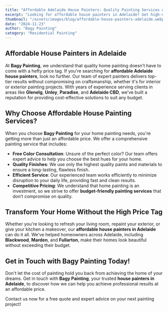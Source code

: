 ```yaml
---
title: "Affordable Adelaide House Painters: Quality Painting Services on a Budget"
excerpt: "Looking for affordable house painters in Adelaide? Get high-quality painting services without breaking the bank. Discover expert solutions for your home."
thumbnail: "/assets/images/blog/affordable-house-painters-adelaide.webp"
date: "2024-11-23"
author: "Bagy Painting"
category: "Residential Painting"
---
```


## Affordable House Painters in Adelaide

At **Bagy Painting**, we understand that quality home painting doesn’t have to come with a hefty price tag. If you're searching for **affordable Adelaide house painters**, look no further. Our team of expert painters delivers top-tier results without compromising on craftsmanship, whether it's for interior or exterior painting projects. With years of experience serving clients in areas like **Glenelg**, **Unley**, **Paradise**, and **Adelaide CBD**, we’ve built a reputation for providing cost-effective solutions to suit any budget.

## Why Choose Affordable House Painting Services?

When you choose **Bagy Painting** for your home painting needs, you're getting more than just an affordable price. We offer a comprehensive painting service that includes:

- **Free Color Consultation**: Unsure of the perfect color? Our team offers expert advice to help you choose the best hues for your home.
- **Quality Finishes**: We use only the highest quality paints and materials to ensure a long-lasting, flawless finish.
- **Efficient Service**: Our experienced team works efficiently to minimize disruption to your daily life, providing fast and clean results.
- **Competitive Pricing**: We understand that home painting is an investment, so we strive to offer **budget-friendly painting services** that don’t compromise on quality.

## Transform Your Home Without the High Price Tag

Whether you're looking to refresh your living room, repaint your exterior, or give your kitchen a makeover, our **affordable house painters in Adelaide** can do it all. We've helped homeowners across Adelaide, including **Blackwood**, **Marden**, and **Fullarton**, make their homes look beautiful without exceeding their budget.

## Get in Touch with Bagy Painting Today!

Don't let the cost of painting hold you back from achieving the home of your dreams. Get in touch with **Bagy Painting**, your trusted **house painters in Adelaide**, to discover how we can help you achieve professional results at an affordable price.

Contact us now for a free quote and expert advice on your next painting project!